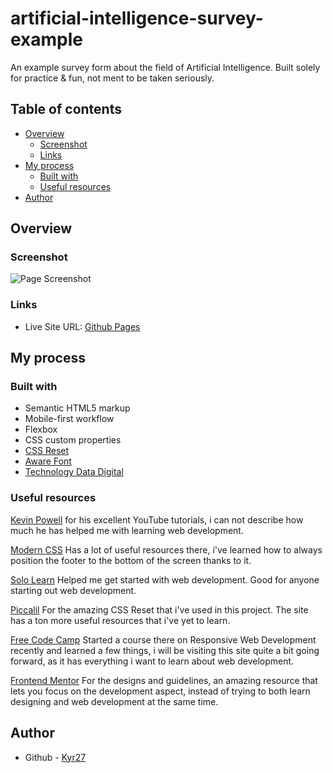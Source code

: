 # artificial-intelligence-survey-example
An example survey form about the field of Artificial Intelligence. Built solely for practice & fun, not ment to be taken seriously.

## Table of contents

- [Overview](#overview)
  - [Screenshot](#screenshot)
  - [Links](#links)
- [My process](#my-process)
  - [Built with](#built-with)
  - [Useful resources](#useful-resources)
- [Author](#author)

## Overview

### Screenshot

![Page Screenshot](/assets/images/artificial-intelligence-survey-preview.avif)

### Links

- Live Site URL: [Github Pages](#)

## My process

### Built with

- Semantic HTML5 markup
- Mobile-first workflow
- Flexbox
- CSS custom properties
- [CSS Reset](https://piccalil.li/blog/a-modern-css-reset/)
- [Aware Font](https://www.fontspace.com/aware-font-f43412)
- [Technology Data Digital](https://pixabay.com/illustrations/technology-data-digital-7231560/)

### Useful resources

[Kevin Powell](https://www.youtube.com/@KevinPowell)
for his excellent YouTube tutorials, i can not describe how much he has helped me with learning web development.

[Modern CSS](moderncss.dev)
Has a lot of useful resources there, i've learned how to always position the footer to the bottom of the screen thanks to it.

[Solo Learn](sololearn.com)
Helped me get started with web development. Good for anyone starting out web development.

[Piccalil](https://piccalil.li)
For the amazing CSS Reset that i've used in this project.
The site has a ton more useful resources that i've yet to learn.

[Free Code Camp](https://www.freecodecamp.org)
Started a course there on Responsive Web Development recently and learned a few things, i will be visiting this site quite a bit going forward, as it has everything i want to learn about web development.

[Frontend Mentor](https://www.frontendmentor.io)
For the designs and guidelines, an amazing resource that lets you focus on the development aspect, instead of trying to both learn designing and web development at the same time.

## Author

- Github - [Kyr27](https://github.com/Kyr27)
